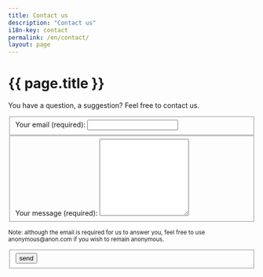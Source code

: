 ```yaml
---
title: Contact us
description: "Contact us"
i18n-key: contact
permalink: /en/contact/
layout: page
---
```


# {{ page.title }}

You have a question, a suggestion? Feel free to contact us.

<form id="contact-form" netlify-honeypot="cb" class="page__form js-form form" method="POST" action="contact" data-netlify="true">
  <fieldset>
    <label for="email">Your email (required):</label>
    <input type="email" name="email" id="email" required>
  </fieldset>
  <fieldset>
    <label for="message">Your message (required):</label>
    <textarea name="message" rows="10" id="message" required></textarea>
  </fieldset>
  <p><small>Note: although the email is required for us to answer you, feel free to use anonymous@anon.com if you wish to remain anonymous.</small></p>
  <fieldset>
    <div data-netlify-recaptcha="true"></div>
    <button type="submit" class="button" data-text="send">
      <span class="button-inner">send</span>
    </button>
  </fieldset>
</form>
